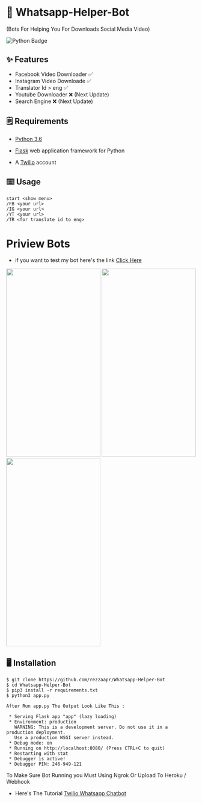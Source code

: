 # 🤖 Whatsapp-Helper-Bot
(Bots For Helping You For Downloads Social Media Video)

![Python Badge](https://img.shields.io/badge/Made%20with-Python-blue)



## ✨ Features
- Facebook Video Downloader ✅
- Instagram Video Downloade ✅
- Translator Id > eng ✅
- Youtube Downloader ❌ (Next Update)
- Search Engine ❌ (Next Update)

## 🗒️ Requirements
* [Python 3.6](https://www.python.org/downloads/) 

* [Flask](https://palletsprojects.com/p/flask/) web application framework for Python

* A [Twilio](https://www.twilio.com/) account

## ⌨️ Usage
```
start <show menu>
/FB <your url>
/IG <your url>
/YT <your url>
/TR <for translate id to eng>
 ```
 
 # Priview Bots
- if you want to test my bot here's the link [Click Here](https://api.whatsapp.com/send?phone=+14155238886)

<img src="https://user-images.githubusercontent.com/58212770/77909441-8be76200-72b7-11ea-85e7-2fd0a3f516f7.png" height="500" width="250">  <img src="https://user-images.githubusercontent.com/58212770/77909449-8ee25280-72b7-11ea-97fe-e9bd2904703d.png" height="500" width="250"> <img src="https://user-images.githubusercontent.com/58212770/77909458-93a70680-72b7-11ea-9240-572f230266ee.png" height="500" width="250">


## 🖥️ Installation
```
$ git clone https://github.com/rezzaapr/Whatsapp-Helper-Bot
$ cd Whatsapp-Helper-Bot
$ pip3 install -r requirements.txt
$ python3 app.py

After Run app.py The Output Look Like This :

 * Serving Flask app "app" (lazy loading)
 * Environment: production
   WARNING: This is a development server. Do not use it in a production deployment.
   Use a production WSGI server instead.
 * Debug mode: on
 * Running on http://localhost:8080/ (Press CTRL+C to quit)
 * Restarting with stat
 * Debugger is active!
 * Debugger PIN: 246-949-121
 ```
 To Make Sure Bot Running you Must Using Ngrok Or Upload To Heroku / Webhook
 
 * Here's The Tutorial  [Twilio Whatsapp Chatbot](https://www.twilio.com/blog/build-a-whatsapp-chatbot-with-python-flask-and-twilio)

 
